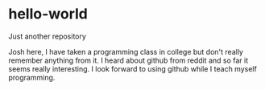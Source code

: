 # hello-world
Just another repository

Josh here, I have taken a programming class in college but don't really remember anything from it. I heard about github from reddit and so far it seems really interesting. I look forward to using github while I teach myself programming. 
